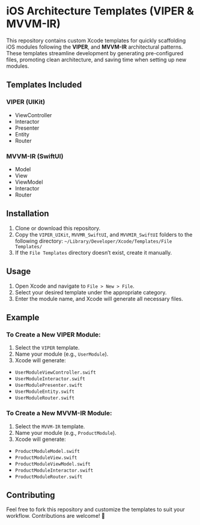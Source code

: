 # iOS Architecture Templates (VIPER & MVVM-IR)

This repository contains custom Xcode templates for quickly scaffolding iOS modules following the **VIPER**, and **MVVM-IR** architectural patterns. These templates streamline development by generating pre-configured files, promoting clean architecture, and saving time when setting up new modules.

## Templates Included

### VIPER (UIKit)
- ViewController  
- Interactor  
- Presenter  
- Entity  
- Router  

### MVVM-IR (SwiftUI)
- Model  
- View  
- ViewModel  
- Interactor  
- Router  

## Installation

1. Clone or download this repository.
2. Copy the `VIPER_UIKit`, `MVVMR_SwiftUI`, and `MVVMIR_SwiftUI` folders to the following directory:
`~/Library/Developer/Xcode/Templates/File Templates/`
3. If the `File Templates` directory doesn’t exist, create it manually.

## Usage

1. Open Xcode and navigate to `File > New > File`.
2. Select your desired template under the appropriate category.
3. Enter the module name, and Xcode will generate all necessary files.

## Example

### To Create a New **VIPER Module**:
1. Select the `VIPER` template.
2. Name your module (e.g., `UserModule`).
3. Xcode will generate:
- `UserModuleViewController.swift`
- `UserModuleInteractor.swift`
- `UserModulePresenter.swift`
- `UserModuleEntity.swift`
- `UserModuleRouter.swift`

### To Create a New **MVVM-IR Module**:
1. Select the `MVVM-IR` template.
2. Name your module (e.g., `ProductModule`).
3. Xcode will generate:
- `ProductModuleModel.swift`
- `ProductModuleView.swift`
- `ProductModuleViewModel.swift`
- `ProductModuleInteractor.swift`
- `ProductModuleRouter.swift`

## Contributing

Feel free to fork this repository and customize the templates to suit your workflow. Contributions are welcome! 🎉
